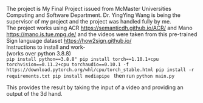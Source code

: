 The project is My Final Project issued from McMaster Universities Computing and Software Department. Dr. YingYing Wang is being the supervisor of my project and the project was handled fully by me.<br />
The project works using ACR https://semanticdh.github.io/ACR/ and Mano https://mano.is.tue.mpg.de/ and the videos were taken from this pre-trained Sign language dataset https://how2sign.github.io/ <br />
Instructions to install and work- <br />
(works over python 3.8.8) <br />
`pip install python==3.8.8"
 pip install torch==1.10.1+cpu torchvision==0.11.2+cpu torchaudio==0.10.1 -f https://download.pytorch.org/whl/cpu/torch_stable.html
 pip install -r requirements.txt
 pip install mediapipe
`
then run
`python main.py`

This provides the result by taking the input of a video and providing an output of the 3d hand.
